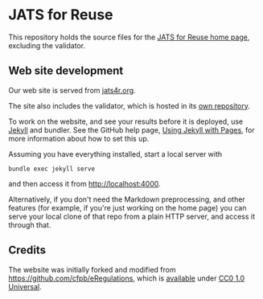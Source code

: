 JATS for Reuse
==============

This repository holds the source files for the [JATS for 
Reuse home page](http://jats4r.org/), excluding the validator.




Web site development
--------------------

Our web site is served from [jats4r.org](http://jats4r.org).

The site also includes the validator, which is hosted in its [own
repository](http://github.com/jats4r/validator).

To work on the website, and see your results before it is deployed, use 
[Jekyll](http://jekyllrb.com/) and bundler. See the GitHub help page,
[Using Jekyll with Pages](https://help.github.com/articles/using-jekyll-with-pages/), for
more information about how to set this up.

Assuming you have everything installed, start a local server with

    bundle exec jekyll serve

and then access it from [http://localhost:4000](http://localhost:4000).

Alternatively, if you don't need the Markdown preprocessing, and other features (for example, if 
you're just working on the home page) you can serve 
your local clone of that repo from a plain HTTP server, and access it through that.




Credits
-------

The website was initially forked and modified from 
<https://github.com/cfpb/eRegulations>, which is 
[available](http://www.webcitation.org/6UKqwz9zs) under 
[CC0 1.0 Universal](http://creativecommons.org/publicdomain/zero/1.0/).

